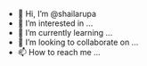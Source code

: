 - 👋 Hi, I’m @shailarupa
- 👀 I’m interested in ...
- 🌱 I’m currently learning ...
- 💞️ I’m looking to collaborate on ...
- 📫 How to reach me ...

<!---
shailarupa/shailarupa is a ✨ special ✨ repository because its `README.md` (this file) appears on your GitHub profile.
You can click the Preview link to take a look at your changes.
--->
